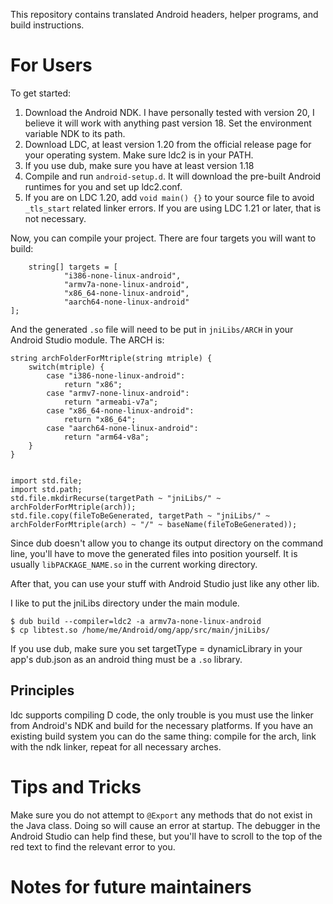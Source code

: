 This repository contains translated Android headers, helper programs,
and build instructions.

# For Users

To get started:

1. Download the Android NDK. I have personally tested with version 20, I believe it will work with anything past version 18.
Set the environment variable NDK to its path.
2. Download LDC, at least version 1.20 from the official release page for your operating system. Make sure ldc2 is in your PATH.
3. If you use dub, make sure you have at least version 1.18
4. Compile and run `android-setup.d`. It will download the pre-built Android runtimes for you and set up ldc2.conf.
5. If you are on LDC 1.20, add `void main() {}` to your source file to avoid `_tls_start` related linker errors. If you are using LDC 1.21 or later, that is not necessary.

Now, you can compile your project. There are four targets you will want to build:

        string[] targets = [
                "i386-none-linux-android",
                "armv7a-none-linux-android",
                "x86_64-none-linux-android",
                "aarch64-none-linux-android"
	];

And the generated `.so` file will need to be put in `jniLibs/ARCH` in your Android Studio module. The ARCH is:

	string archFolderForMtriple(string mtriple) {
		switch(mtriple) {
			case "i386-none-linux-android":
				return "x86";
			case "armv7-none-linux-android":
				return "armeabi-v7a";
			case "x86_64-none-linux-android":
				return "x86_64";
			case "aarch64-none-linux-android":
				return "arm64-v8a";
		}
	}


	import std.file;
	import std.path;
	std.file.mkdirRecurse(targetPath ~ "jniLibs/" ~ archFolderForMtriple(arch));
	std.file.copy(fileToBeGenerated, targetPath ~ "jniLibs/" ~ archFolderForMtriple(arch) ~ "/" ~ baseName(fileToBeGenerated));

Since dub doesn't allow you to change its output directory on the command line, you'll have to move
the generated files into position yourself. It is usually `libPACKAGE_NAME.so` in the current working directory.

After that, you can use your stuff with Android Studio just like any other lib.

I like to put the jniLibs directory under the main module.

    $ dub build --compiler=ldc2 -a armv7a-none-linux-android
    $ cp libtest.so /home/me/Android/omg/app/src/main/jniLibs/

If you use dub, make sure you set targetType = dynamicLibrary in your app's dub.json as an android thing must be a `.so` library.

## Principles

ldc supports compiling D code, the only trouble is you must use the linker from
Android's NDK and build for the necessary platforms. If you have an existing
build system you can do the same thing: compile for the arch, link with the ndk
linker, repeat for all necessary arches.

# Tips and Tricks

Make sure you do not attempt to `@Export` any methods that do not exist in the Java
class. Doing so will cause an error at startup. The debugger in the Android Studio
can help find these, but you'll have to scroll to the top of the red text to find
the relevant error to you.

# Notes for future maintainers
